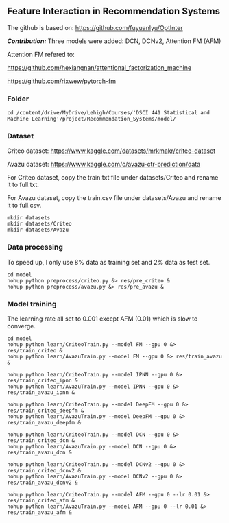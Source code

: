## Feature Interaction in Recommendation Systems

The github is based on: https://github.com/fuyuanlyu/OptInter

***Contribution:*** Three models were added: DCN, DCNv2, Attention FM (AFM)

Attention FM refered to: 

https://github.com/hexiangnan/attentional_factorization_machine

https://github.com/rixwew/pytorch-fm

### Folder
```
cd /content/drive/MyDrive/Lehigh/Courses/'DSCI 441 Statistical and Machine Learning'/project/Recommendation_Systems/model/
```

### Dataset
Criteo dataset: https://www.kaggle.com/datasets/mrkmakr/criteo-dataset

Avazu dataset: https://www.kaggle.com/c/avazu-ctr-prediction/data

For Criteo dataset, copy the train.txt file under datasets/Criteo and rename it to full.txt.

For Avazu dataset, copy the train.csv file under datasets/Avazu and rename it to full.csv.

```
mkdir datasets
mkdir datasets/Criteo
mkdir datasets/Avazu
```

### Data processing
To speed up, I only use 8% data as training set and 2% data as test set.

```
cd model
nohup python preprocess/criteo.py &> res/pre_criteo &
nohup python preprocess/avazu.py &> res/pre_avazu &
```

### Model training
The learning rate all set to 0.001 except AFM (0.01) which is slow to converge.

```
cd model
nohup python learn/CriteoTrain.py --model FM --gpu 0 &> res/train_criteo &
nohup python learn/AvazuTrain.py --model FM --gpu 0 &> res/train_avazu &

nohup python learn/CriteoTrain.py --model IPNN --gpu 0 &> res/train_criteo_ipnn &
nohup python learn/AvazuTrain.py --model IPNN --gpu 0 &> res/train_avazu_ipnn &

nohup python learn/CriteoTrain.py --model DeepFM --gpu 0 &> res/train_criteo_deepfm &
nohup python learn/AvazuTrain.py --model DeepFM --gpu 0 &> res/train_avazu_deepfm &

nohup python learn/CriteoTrain.py --model DCN --gpu 0 &> res/train_criteo_dcn &
nohup python learn/AvazuTrain.py --model DCN --gpu 0 &> res/train_avazu_dcn &

nohup python learn/CriteoTrain.py --model DCNv2 --gpu 0 &> res/train_criteo_dcnv2 &
nohup python learn/AvazuTrain.py --model DCNv2 --gpu 0 &> res/train_avazu_dcnv2 &

nohup python learn/CriteoTrain.py --model AFM --gpu 0 --lr 0.01 &> res/train_criteo_afm &
nohup python learn/AvazuTrain.py --model AFM --gpu 0 --lr 0.01 &> res/train_avazu_afm &

```
